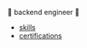 🔰 backend engineer 🔰
  - [skills](https://github.com/mone9610/mone9610/blob/main/docs/SKILLS.md)
  - [certifications](https://github.com/mone9610/mone9610/blob/main/docs/CERTIFICATIONS.md)